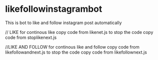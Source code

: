 # likefollowinstagrambot
This is bot to like and follow instagram post automatically

// LIKE 
for continous like copy code from likenet.js
to stop the code  copy code from stoplikenext.js



//LIKE AND FOLLOW 
for continous like and follow copy code from likefollowandnext.js
to stop the code  copy code from likefollownext.js

